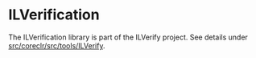 # ILVerification

The ILVerification library is part of the ILVerify project. See details under [src/coreclr/src/tools/ILVerify](../ILVerify).
